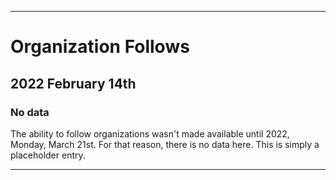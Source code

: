 
***

# Organization Follows

## 2022 February 14th

### No data

The ability to follow organizations wasn't made available until 2022, Monday, March 21st. For that reason, there is no data here. This is simply a placeholder entry.

***
